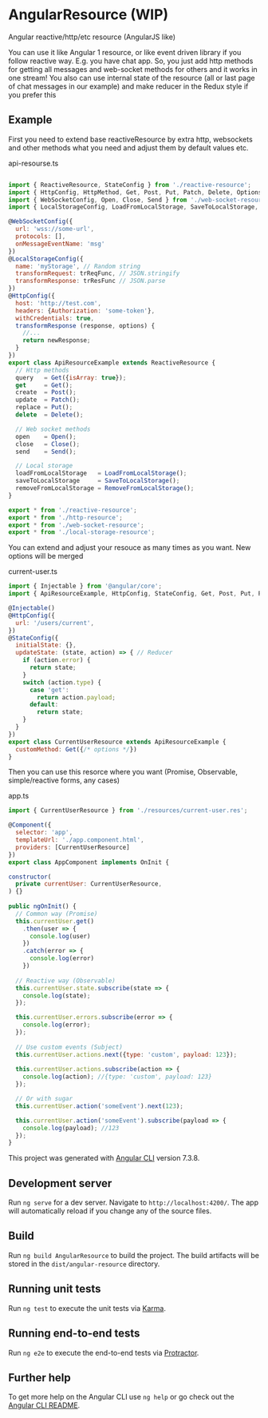 # AngularResource (WIP)
Angular reactive/http/etc resource (AngularJS like)

You can use it like Angular 1 resource, or like event driven library if you follow reactive way.
E.g. you have chat app. So, you just add http methods for getting all messages and web-socket methods for others and it works in one stream! You also can use internal state of the resource (all or last page of chat messages in our example) and make reducer in the Redux style if you prefer this

## Example

First you need to extend base reactiveResource by extra http, websockets and other methods what you need and adjust them by default values etc.

api-resourse.ts
```js

import { ReactiveResource, StateConfig } from './reactive-resource';
import { HttpConfig, HttpMethod, Get, Post, Put, Patch, Delete, Options, Head, Jsonp} from './http-resource';
import { WebSocketConfig, Open, Close, Send } from './web-socket-resource';
import { LocalStorageConfig, LoadFromLocalStorage, SaveToLocalStorage, RemoveFromLocalStorage } from './local-storage-resource';

@WebSocketConfig({
  url: 'wss://some-url',
  protocols: [],
  onMessageEventName: 'msg'
})
@LocalStorageConfig({
  name: 'myStorage', // Random string
  transformRequest: trReqFunc, // JSON.stringify
  transformResponse: trResFunc // JSON.parse
})
@HttpConfig({
  host: 'http://test.com',
  headers: {Authorization: 'some-token'},
  withCredentials: true,
  transformResponse (response, options) {
    //...
    return newResponse;
  }
})
export class ApiResourceExample extends ReactiveResource {
  // Http methods
  query   = Get({isArray: true});
  get     = Get();
  create  = Post();
  update  = Patch();
  replace = Put();
  delete  = Delete();

  // Web socket methods
  open    = Open();
  close   = Close();
  send    = Send();

  // Local storage
  loadFromLocalStorage   = LoadFromLocalStorage();
  saveToLocalStorage     = SaveToLocalStorage();
  removeFromLocalStorage = RemoveFromLocalStorage();
}

export * from './reactive-resource';
export * from './http-resource';
export * from './web-socket-resource';
export * from './local-storage-resource';
```

You can extend and adjust your resouce as many times as you want. New options will be merged

current-user.ts
```js
import { Injectable } from '@angular/core';
import { ApiResourceExample, HttpConfig, StateConfig, Get, Post, Put, Patch, Delete } from './api-resource';

@Injectable()
@HttpConfig({
  url: '/users/current',
})
@StateConfig({
  initialState: {},
  updateState: (state, action) => { // Reducer
    if (action.error) {
      return state;
    }
    switch (action.type) {
      case 'get':
        return action.payload;
      default:
        return state;
    }
  }
})
export class CurrentUserResource extends ApiResourceExample {
  customMethod: Get({/* options */})
}
```

Then you can use this resorce where you want (Promise, Observable, simple/reactive forms, any cases)

app.ts
```js
import { CurrentUserResource } from './resources/current-user.res';

@Component({
  selector: 'app',
  templateUrl: './app.component.html',
  providers: [CurrentUserResource]
})
export class AppComponent implements OnInit {

constructor(
  private currentUser: CurrentUserResource,
) {}
  
public ngOnInit() {
  // Common way (Promise)
  this.currentUser.get()
    .then(user => {
      console.log(user)
    })
    .catch(error => {
      console.log(error)
    })
    
  // Reactive way (Observable)
  this.currentUser.state.subscribe(state => {
    console.log(state);
  });

  this.currentUser.errors.subscribe(error => {
    console.log(error);
  });
  
  // Use custom events (Subject)
  this.currentUser.actions.next({type: 'custom', payload: 123});
  
  this.currentUser.actions.subscribe(action => {
    console.log(action); //{type: 'custom', payload: 123}
  });

  // Or with sugar
  this.currentUser.action('someEvent').next(123);

  this.currentUser.action('someEvent').subscribe(payload => {
    console.log(payload); //123
  });
}
```


This project was generated with [Angular CLI](https://github.com/angular/angular-cli) version 7.3.8.

## Development server

Run `ng serve` for a dev server. Navigate to `http://localhost:4200/`. The app will automatically reload if you change any of the source files.

## Build

Run `ng build AngularResource` to build the project. The build artifacts will be stored in the `dist/angular-resource` directory.

## Running unit tests

Run `ng test` to execute the unit tests via [Karma](https://karma-runner.github.io).

## Running end-to-end tests

Run `ng e2e` to execute the end-to-end tests via [Protractor](http://www.protractortest.org/).

## Further help

To get more help on the Angular CLI use `ng help` or go check out the [Angular CLI README](https://github.com/angular/angular-cli/blob/master/README.md).
